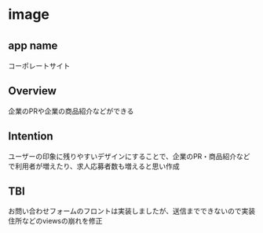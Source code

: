 # image 

## app name　
コーポレートサイト

## Overview
企業のPRや企業の商品紹介などができる

## Intention
ユーザーの印象に残りやすいデザインにすることで、企業のPR・商品紹介などで利用者が増えたり、求人応募者数も増えると思い作成

## TBI
お問い合わせフォームのフロントは実装しましたが、送信までできないので実装
住所などのviewsの崩れを修正
